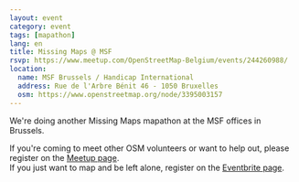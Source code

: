 ```yaml
---
layout: event
category: event
tags: [mapathon]
lang: en
title: Missing Maps @ MSF
rsvp: https://www.meetup.com/OpenStreetMap-Belgium/events/244260988/
location:
  name: MSF Brussels / Handicap International
  address: Rue de l'Arbre Bénit 46 - 1050 Bruxelles
  osm: https://www.openstreetmap.org/node/3395003157
---
```


We're doing another Missing Maps mapathon at the MSF offices in Brussels.

If you're coming to meet other OSM volunteers or want to help out, please register on the [Meetup page](https://www.meetup.com/OpenStreetMap-Belgium/events/244260988/).  
If you just want to map and be left alone, register on the [Eventbrite page](https://www.eventbrite.com/e/missing-maps-ipis-tickets-25131113838).
